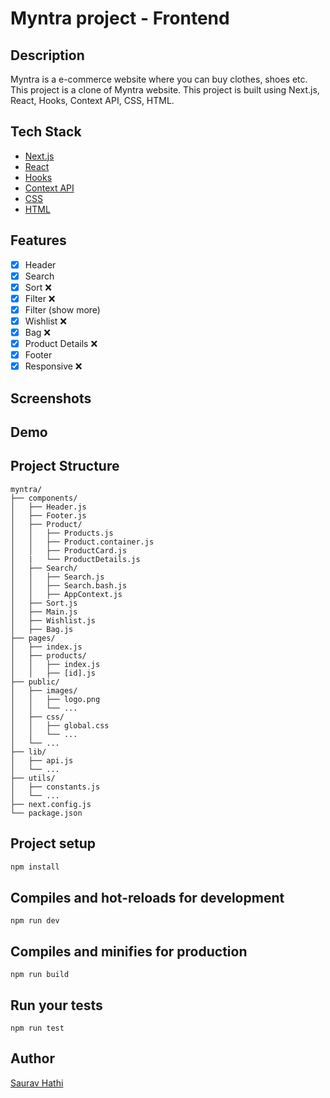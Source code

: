 
# Myntra project - Frontend

## Description

Myntra is a e-commerce website where you can buy clothes, shoes etc. This project is a clone of Myntra website. This project is built using Next.js, React, Hooks, Context API, CSS, HTML.

## Tech Stack

- [Next.js](https://nextjs.org/)
- [React](https://reactjs.org/)
- [Hooks](https://reactjs.org/docs/hooks-intro.html)
- [Context API](https://reactjs.org/docs/context.html)
- [CSS](https://developer.mozilla.org/en-US/docs/Web/CSS)
- [HTML](https://developer.mozilla.org/en-US/docs/Web/HTML)

## Features

- [x] Header
- [x] Search
- [x] Sort ❌
- [x] Filter ❌
- [x] Filter (show more)
- [x] Wishlist ❌
- [x] Bag ❌
- [x] Product Details ❌
- [x] Footer
- [x] Responsive ❌

## Screenshots



## Demo



## Project Structure

```
myntra/
├── components/
│   ├── Header.js
│   ├── Footer.js
│   ├── Product/
│   │   ├── Products.js
│   │   ├── Product.container.js
│   │   ├── ProductCard.js
│   |   └── ProductDetails.js
│   ├── Search/
│   │   ├── Search.js
│   │   ├── Search.bash.js
│   │   ├── AppContext.js
│   ├── Sort.js
│   ├── Main.js
│   ├── Wishlist.js
│   ├── Bag.js
├── pages/
│   ├── index.js
│   ├── products/
│   │   ├── index.js
│   │   ├── [id].js
├── public/
│   ├── images/
│   │   ├── logo.png
│   │   └── ...
│   ├── css/
│   │   ├── global.css
│   │   └── ...
│   └── ...
├── lib/
│   ├── api.js
│   └── ...
├── utils/
│   ├── constants.js
│   └── ...
├── next.config.js
└── package.json
```

## Project setup

```bash
npm install
```

## Compiles and hot-reloads for development

```
npm run dev
```

## Compiles and minifies for production

```
npm run build
```

## Run your tests

```
npm run test
```

## Author

[Saurav Hathi](https://github.com/sauravhathi)